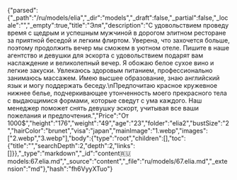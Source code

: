 {"parsed":{"_path":"/ru/models/elia","_dir":"models","_draft":false,"_partial":false,"_locale":"","_empty":true,"title":"Эля","description":"С удовольствием проведу время с щедрым и успешным мужчиной в дорогом элитном ресторане за приятной беседой и легким флиртом. Уверена, что захочется больше, поэтому продолжить вечер мы сможем в уютном отеле. Пишите в наше агентство и девушки для эскорта с удовольствием подарят вам наслаждение и великолепный вечер. Я обожаю белое сухое вино и легкие закуски. Увлекаюсь здоровым питанием, профессионально занимаюсь массажем. Имею высшее образование, знаю английский язык и могу поддержать беседу.\nПредпочитаю красное кружевное нижнее белье, подчеркивающее утонченность моего прекрасного тела с выдающимися формами, которые сведут с ума каждого. Наш менеджер поможет снять девушку эскорт, учитывая все ваши пожелания и предпочтения.","Price":"От 1000$","height":"176","weight":"49","age":"23","folder":"elia2","bustSize":"2","hairColor":"brunet","visa":"japan","mainImage":"1.webp","images":["2.webp","3.webp"],"body":{"type":"root","children":[],"toc":{"title":"","searchDepth":2,"depth":2,"links":[]}},"_type":"markdown","_id":"content:ru:models:67.elia.md","_source":"content","_file":"ru/models/67.elia.md","_extension":"md"},"hash":"fh6VyyXTuo"}